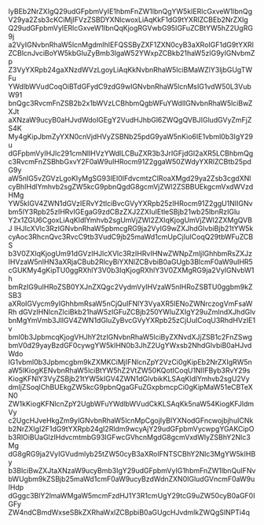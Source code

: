 IyBEb2NrZXIgQ29udGFpbmVyIE1hbmFnZW1lbnQgYW5kIERlcGxveW1lbnQg
V29ya2Zsb3cKCiMjIFVzZSBDYXNlcwoxLiAqKkF1dG9tYXRlZCBEb2NrZXIg
Q29udGFpbmVyIERlcGxveW1lbnQqKjogRGVwbG95IGFuZCBtYW5hZ2UgRG9j
a2VyIGNvbnRhaW5lcnMgdmlhIEFQSSByZXF1ZXN0cyB3aXRoIGF1dG9tYXRl
ZCBlcnJvciBoYW5kbGluZyBmb3IgaW52YWxpZCBkb21haW5zIG9yIGNvbmZp
Z3VyYXRpb24gaXNzdWVzLgoyLiAqKkNvbnRhaW5lciBMaWZlY3ljbGUgTWFu
YWdlbWVudCoqOiBTdGFydC9zdG9wIGNvbnRhaW5lcnMsIG1vdW50L3VubW91
bnQgc3RvcmFnZSB2b2x1bWVzLCBhbmQgbWFuYWdlIGNvbnRhaW5lciBwZXJt
aXNzaW9ucyB0aHJvdWdoIGEgY2VudHJhbGl6ZWQgQVBJIGludGVyZmFjZS4K
My4gKipJbmZyYXN0cnVjdHVyZSBNb25pdG9yaW5nKio6IE1vbml0b3IgY29u
dGFpbmVyIHJlc291cmNlIHVzYWdlLCBuZXR3b3JrIGFjdGl2aXR5LCBhbmQg
c3RvcmFnZSBhbGxvY2F0aW9uIHRocm91Z2ggaW50ZWdyYXRlZCBtb25pdG9y
aW5nIG5vZGVzLgoKIyMgSG93IEl0IFdvcmtzClRoaXMgd29ya2Zsb3cgdXNl
cyBhIHdlYmhvb2sgZW5kcG9pbnQgdG8gcmVjZWl2ZSBBUEkgcmVxdWVzdHMg
YW5kIGV4ZWN1dGVzIERvY2tlciBvcGVyYXRpb25zIHRocm91Z2ggU1NIIGNv
bm5lY3Rpb25zIHRvIGEgaG9zdCBzZXJ2ZXIuIEtleSBjb21wb25lbnRzIGlu
Y2x1ZGU6CgoxLiAqKldlYmhvb2sgUmVjZWl2ZXIqKjogUmVjZWl2ZXMgQVBJ
IHJlcXVlc3RzIGNvbnRhaW5pbmcgRG9ja2VyIG9wZXJhdGlvbiBjb21tYW5k
cyAoc3RhcnQvc3RvcC9tb3VudC9jb25maWd1cmUpCjIuICoqQ29tbWFuZCBS
b3V0ZXIqKjogUm91dGVzIHJlcXVlc3RzIHRvIHNwZWNpZmljIGhhbmRsZXJz
IHVzaW5nIHN3aXRjaCBub2RlcyBiYXNlZCBvbiB0aGUgb3BlcmF0aW9uIHR5
cGUKMy4gKipTU0ggRXhlY3V0b3IqKjogRXhlY3V0ZXMgRG9ja2VyIGNvbW1h
bmRzIG9uIHRoZSB0YXJnZXQgc2VydmVyIHVzaW5nIHRoZSBTU0ggbm9kZSB3
aXRoIGVycm9yIGhhbmRsaW5nCjQuIFNlY3VyaXR5IENoZWNrczogVmFsaWRh
dGVzIHNlcnZlciBkb21haW5zIGFuZCBjb250YWluZXIgY29uZmlndXJhdGlv
bnMgYmVmb3JlIGV4ZWN1dGluZyBvcGVyYXRpb25zCjUuICoqU3RhdHVzIE1v
bml0b3JpbmcqKjogVHJhY2tzIGNvbnRhaW5lciByZXNvdXJjZSB1c2FnZSwg
bmV0d29yayBzdGF0cywgYW5kIHN0b3JhZ2UgYWxsb2NhdGlvbiB0aHJvdWdo
IG1vbml0b3Jpbmcgbm9kZXMKCiMjIFNlcnZpY2VzCi0gKipEb2NrZXIgRW5n
aW5lKiogKENvbnRhaW5lciBtYW5hZ2VtZW50KQotICoqU1NIIFByb3RvY29s
KiogKFNlY3VyZSBjb21tYW5kIGV4ZWN1dGlvbikKLSAqKldlYmhvb2sgU2Vy
dmljZSoqIChBUEkgZW5kcG9pbnQgaGFuZGxpbmcpCi0gKipMaW51eCBTeXN0
ZW1kKiogKFNlcnZpY2UgbWFuYWdlbWVudCkKLSAqKk5naW54KiogKFJldmVy
c2UgcHJveHkgZm9yIGNvbnRhaW5lcnMpCgojIyBIYXNodGFncwojbjhuICNk
b2NrZXIgI2F1dG9tYXRpb24gI2Rldm9wcyAjY29udGFpbmVycwpgYGAKCipO
b3RlOiBUaGlzIHdvcmtmbG93IGFwcGVhcnMgdG8gcmVxdWlyZSBhY2Nlc3Mg
dG8gRG9ja2VyIGVudmlyb25tZW50cyB3aXRoIFNTSCBhY2Nlc3MgYW5kIHBy
b3BlciBwZXJtaXNzaW9ucyBmb3IgY29udGFpbmVyIG1hbmFnZW1lbnQuIFNv
bWUgbm9kZSBjb25maWd1cmF0aW9ucyBzdWdnZXN0IGludGVncmF0aW9uIHdp
dGggc3BlY2lmaWMgaW5mcmFzdHJ1Y3R1cmUgY29tcG9uZW50cyB0aGF0IGFy
ZW4ndCBmdWxseSBkZXRhaWxlZCBpbiB0aGUgcHJvdmlkZWQgSlNPTi4q
